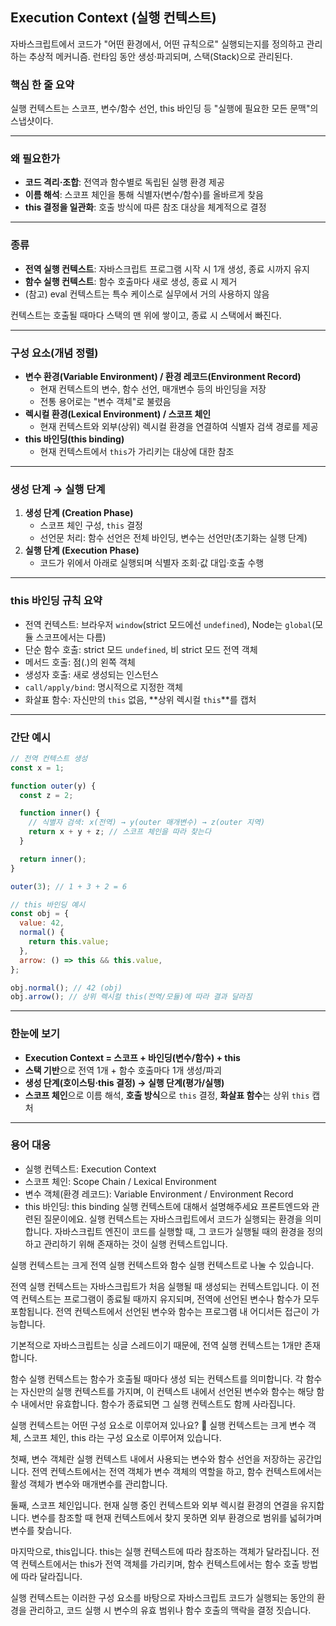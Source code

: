 ## Execution Context (실행 컨텍스트)

자바스크립트에서 코드가 "어떤 환경에서, 어떤 규칙으로" 실행되는지를 정의하고 관리하는 추상적 메커니즘. 런타임 동안 생성·파괴되며, 스택(Stack)으로 관리된다.

### 핵심 한 줄 요약

실행 컨텍스트는 스코프, 변수/함수 선언, this 바인딩 등 "실행에 필요한 모든 문맥"의 스냅샷이다.

---

### 왜 필요한가

- **코드 격리·조합**: 전역과 함수별로 독립된 실행 환경 제공
- **이름 해석**: 스코프 체인을 통해 식별자(변수/함수)를 올바르게 찾음
- **this 결정을 일관화**: 호출 방식에 따른 참조 대상을 체계적으로 결정

---

### 종류

- **전역 실행 컨텍스트**: 자바스크립트 프로그램 시작 시 1개 생성, 종료 시까지 유지
- **함수 실행 컨텍스트**: 함수 호출마다 새로 생성, 종료 시 제거
- (참고) eval 컨텍스트는 특수 케이스로 실무에서 거의 사용하지 않음

컨텍스트는 호출될 때마다 스택의 맨 위에 쌓이고, 종료 시 스택에서 빠진다.

---

### 구성 요소(개념 정렬)

- **변수 환경(Variable Environment) / 환경 레코드(Environment Record)**
  - 현재 컨텍스트의 변수, 함수 선언, 매개변수 등의 바인딩을 저장
  - 전통 용어로는 "변수 객체"로 불렸음
- **렉시컬 환경(Lexical Environment) / 스코프 체인**
  - 현재 컨텍스트와 외부(상위) 렉시컬 환경을 연결하여 식별자 검색 경로를 제공
- **this 바인딩(this binding)**
  - 현재 컨텍스트에서 `this`가 가리키는 대상에 대한 참조

---

### 생성 단계 → 실행 단계

1. **생성 단계 (Creation Phase)**
   - 스코프 체인 구성, `this` 결정
   - 선언문 처리: 함수 선언은 전체 바인딩, 변수는 선언만(초기화는 실행 단계)
2. **실행 단계 (Execution Phase)**
   - 코드가 위에서 아래로 실행되며 식별자 조회·값 대입·호출 수행

---

### this 바인딩 규칙 요약

- 전역 컨텍스트: 브라우저 `window`(strict 모드에선 `undefined`), Node는 `global`(모듈 스코프에서는 다름)
- 단순 함수 호출: strict 모드 `undefined`, 비 strict 모드 전역 객체
- 메서드 호출: 점(.)의 왼쪽 객체
- 생성자 호출: 새로 생성되는 인스턴스
- `call/apply/bind`: 명시적으로 지정한 객체
- 화살표 함수: 자신만의 `this` 없음, **상위 렉시컬 `this`**를 캡처

---

### 간단 예시

```js
// 전역 컨텍스트 생성
const x = 1;

function outer(y) {
  const z = 2;

  function inner() {
    // 식별자 검색: x(전역) → y(outer 매개변수) → z(outer 지역)
    return x + y + z; // 스코프 체인을 따라 찾는다
  }

  return inner();
}

outer(3); // 1 + 3 + 2 = 6
```

```js
// this 바인딩 예시
const obj = {
  value: 42,
  normal() {
    return this.value;
  },
  arrow: () => this && this.value,
};

obj.normal(); // 42 (obj)
obj.arrow(); // 상위 렉시컬 this(전역/모듈)에 따라 결과 달라짐
```

---

### 한눈에 보기

- **Execution Context = 스코프 + 바인딩(변수/함수) + this**
- **스택 기반**으로 전역 1개 + 함수 호출마다 1개 생성/파괴
- **생성 단계(호이스팅·this 결정) → 실행 단계(평가/실행)**
- **스코프 체인**으로 이름 해석, **호출 방식**으로 `this` 결정, **화살표 함수**는 상위 `this` 캡처

---

### 용어 대응

- 실행 컨텍스트: Execution Context
- 스코프 체인: Scope Chain / Lexical Environment
- 변수 객체(환경 레코드): Variable Environment / Environment Record
- this 바인딩: this binding
  실행 컨텍스트에 대해서 설명해주세요
  프론트엔드와 관련된 질문이에요.
  실행 컨텍스트는 자바스크립트에서 코드가 실행되는 환경을 의미합니다. 자바스크립트 엔진이 코드를 실행할 때, 그 코드가 실행될 때의 환경을 정의하고 관리하기 위해 존재하는 것이 실행 컨텍스트입니다.

실행 컨텍스트는 크게 전역 실행 컨텍스트와 함수 실행 컨텍스트로 나눌 수 있습니다.

전역 실행 컨텍스트는 자바스크립트가 처음 실행될 때 생성되는 컨텍스트입니다. 이 전역 컨텍스트는 프로그램이 종료될 때까지 유지되며, 전역에 선언된 변수나 함수가 모두 포함됩니다. 전역 컨텍스트에서 선언된 변수와 함수는 프로그램 내 어디서든 접근이 가능합니다.

기본적으로 자바스크립트는 싱글 스레드이기 때문에, 전역 실행 컨텍스트는 1개만 존재합니다.

함수 실행 컨텍스트는 함수가 호출될 때마다 생성 되는 컨텍스트를 의미합니다. 각 함수는 자신만의 실행 컨텍스트를 가지며, 이 컨텍스트 내에서 선언된 변수와 함수는 해당 함수 내에서만 유효합니다. 함수가 종료되면 그 실행 컨텍스트도 함께 사라집니다.

실행 컨텍스트는 어떤 구성 요소로 이루어져 있나요? 🤔
실행 컨텍스트는 크게 변수 객체, 스코프 체인, this 라는 구성 요소로 이루어져 있습니다.

첫째, 변수 객체란 실행 컨텍스트 내에서 사용되는 변수와 함수 선언을 저장하는 공간입니다. 전역 컨텍스트에서는 전역 객체가 변수 객체의 역할을 하고, 함수 컨텍스트에서는 활성 객체가 변수와 매개변수를 관리합니다.

둘째, 스코프 체인입니다. 현재 실행 중인 컨텍스트와 외부 렉시컬 환경의 연결을 유지합니다. 변수를 참조할 때 현재 컨텍스트에서 찾지 못하면 외부 환경으로 범위를 넓혀가며 변수를 찾습니다.

마지막으로, this입니다. this는 실행 컨텍스트에 따라 참조하는 객체가 달라집니다. 전역 컨텍스트에서는 this가 전역 객체를 가리키며, 함수 컨텍스트에서는 함수 호출 방법에 따라 달라집니다.

실행 컨텍스트는 이러한 구성 요소를 바탕으로 자바스크립트 코드가 실행되는 동안의 환경을 관리하고, 코드 실행 시 변수의 유효 범위나 함수 호출의 맥락을 결정 짓습니다.
